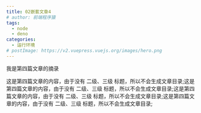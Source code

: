 ```yaml
---
title: 02嵌套文章4
# author: 前端程序猿
tags:
  - node
  - deno
categories:
  - 运行环境
# postImage: https://v2.vuepress.vuejs.org/images/hero.png
---
```


我是第四篇文章的摘录

<!-- more -->

这是第四篇文章的内容，由于没有 二级、三级 标题，所以不会生成文章目录;这是第四篇文章的内容，由于没有 二级、三级 标题，所以不会生成文章目录;这是第四篇文章的内容，由于没有 二级、三级 标题，所以不会生成文章目录;这是第四篇文章的内容，由于没有 二级、三级 标题，所以不会生成文章目录;
